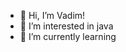 - 👋 Hi, I’m Vadim!
- 👀 I’m interested in java 
- 🌱 I’m currently learning 


<!---
KV112by/KV112by is a ✨ special ✨ repository because its `README.md` (this file) appears on your GitHub profile.
You can click the Preview link to take a look at your changes.
--->
